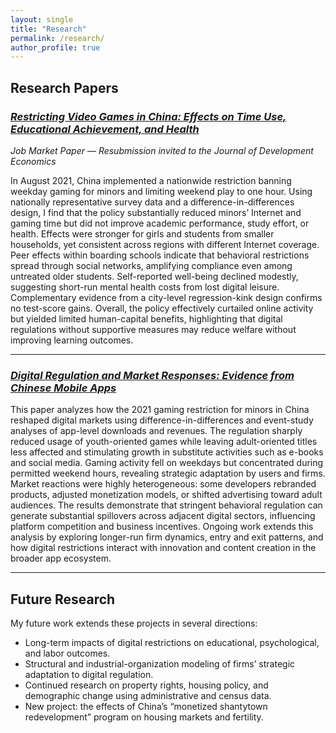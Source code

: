 ```yaml
---
layout: single
title: "Research"
permalink: /research/
author_profile: true
---
```


## Research Papers

### [*Restricting Video Games in China: Effects on Time Use, Educational Achievement, and Health*](/files/JMP.pdf)  
*Job Market Paper* — *Resubmission invited to the Journal of Development Economics*  

In August 2021, China implemented a nationwide restriction banning weekday gaming for minors and limiting weekend play to one hour. Using nationally representative survey data and a difference-in-differences design, I find that the policy substantially reduced minors’ Internet and gaming time but did not improve academic performance, study effort, or health. Effects were stronger for girls and students from smaller households, yet consistent across regions with different Internet coverage. Peer effects within boarding schools indicate that behavioral restrictions spread through social networks, amplifying compliance even among untreated older students. Self-reported well-being declined modestly, suggesting short-run mental health costs from lost digital leisure. Complementary evidence from a city-level regression-kink design confirms no test-score gains. Overall, the policy effectively curtailed online activity but yielded limited human-capital benefits, highlighting that digital regulations without supportive measures may reduce welfare without improving learning outcomes.

---

### [*Digital Regulation and Market Responses: Evidence from Chinese Mobile Apps*](/files/chapter2.pdf)

This paper analyzes how the 2021 gaming restriction for minors in China reshaped digital markets using difference-in-differences and event-study analyses of app-level downloads and revenues. The regulation sharply reduced usage of youth-oriented games while leaving adult-oriented titles less affected and stimulating growth in substitute activities such as e-books and social media. Gaming activity fell on weekdays but concentrated during permitted weekend hours, revealing strategic adaptation by users and firms. Market reactions were highly heterogeneous: some developers rebranded products, adjusted monetization models, or shifted advertising toward adult audiences. The results demonstrate that stringent behavioral regulation can generate substantial spillovers across adjacent digital sectors, influencing platform competition and business incentives. Ongoing work extends this analysis by exploring longer-run firm dynamics, entry and exit patterns, and how digital restrictions interact with innovation and content creation in the broader app ecosystem.

---

## Future Research

My future work extends these projects in several directions:  
- Long-term impacts of digital restrictions on educational, psychological, and labor outcomes.  
- Structural and industrial-organization modeling of firms’ strategic adaptation to digital regulation.  
- Continued research on property rights, housing policy, and demographic change using administrative and census data.  
- New project: the effects of China’s “monetized shantytown redevelopment” program on housing markets and fertility.
